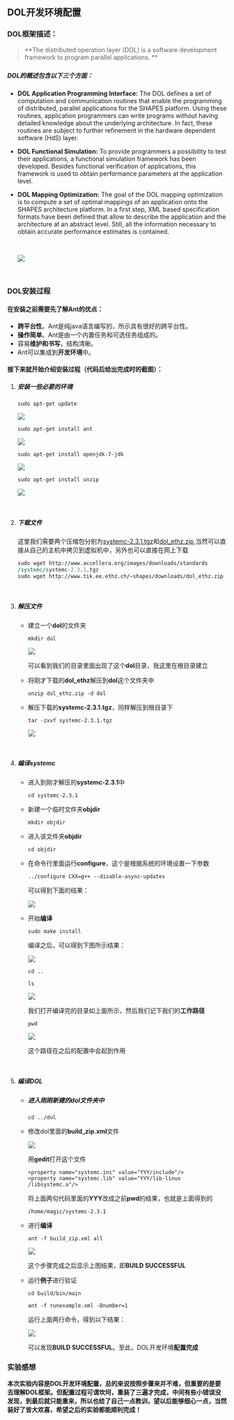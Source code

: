## DOL开发环境配置

### DOL框架描述：

> **The distributed operation layer (DOL) is a software development framework to program parallel applications. **

##### 

##### DOL的概述包含以下三个方面：

* **DOL Application Programming Interface:** The DOL defines a set of computation and communication routines that enable the programming of distributed, parallel applications for the SHAPES platform. Using these routines, application programmers can write programs without having detailed knowledge about the underlying architecture. In fact, these routines are subject to further refinement in the hardware dependent software (HdS) layer.

* **DOL Functional Simulation:** To provide programmers a possibility to test their applications, a functional simulation framework has been developed. Besides functional verification of applications, this framework is used to obtain performance parameters at the application level.

* **DOL Mapping Optimization:** The goal of the DOL mapping optimization is to compute a set of optimal mappings of an application onto the SHAPES architecture platform. In a first step, XML based specification formats have been defined that allow to describe the application and the architecture at an abstract level. Still, all the information necessary to obtain accurate performance estimates is contained.

  ​

  ![](http://7xrn7f.com1.z0.glb.clouddn.com/16-9-29/76289608.jpg)

  ​

### DOL安装过程

#### **在安装之前需要先了解Ant的优点**：

* **跨平台性**。Ant是纯java语言编写的，所示具有很好的跨平台性。
* **操作简单**。Ant是由一个内置任务和可选任务组成的。
* 容易**维护和书写**，结构清晰。
* Ant可以集成到**开发环境**中。

#### **接下来就开始介绍安装过程（代码后给出完成时的截图）**：

1. ##### 安装一些**必要的环境**

   `sudo apt-get update`

   ![](http://7xrn7f.com1.z0.glb.clouddn.com/16-9-29/4466977.jpg)

   `sudo apt-get install ant`

   ![](http://7xrn7f.com1.z0.glb.clouddn.com/16-9-29/66220134.jpg)

   `sudo apt-get install openjdk-7-jdk`

   ![](http://7xrn7f.com1.z0.glb.clouddn.com/16-9-29/3769444.jpg)

   `sudo apt-get install unzip`

   ![](http://7xrn7f.com1.z0.glb.clouddn.com/16-9-29/76132933.jpg)

   ​

2. ##### **下载文件**

   这里我们需要两个压缩包分别为[systemc-2.3.1.tgz](http://www.accellera.org/images/downloads/standards/systemc/systemc-2.3.1.tgz)和[dol_ethz.zip](http://www.tik.ee.ethz.ch/~shapes/downloads/dol_ethz.zip),当然可以直接从自己的主机中拷贝到虚拟机中，另外也可以直接在网上下载

   ```perl
   sudo wget http://www.accellera.org/images/downloads/standards
   /systemc/systemc-2.3.1.tgz
   sudo wget http://www.tik.ee.ethz.ch/~shapes/downloads/dol_ethz.zip
   ```

   ​

3. ##### **解压文件**

   * 建立一个**dol**的文件夹

     `mkdir dol`

     ![](http://7xrn7f.com1.z0.glb.clouddn.com/16-9-29/39037807.jpg)

     ​可以看到我们的目录里面出现了这个**dol**目录，我这里在根目录建立

   * 将刚才下载的**dol_ethz**解压到**dol**这个文件夹中

     `unzip dol_ethz.zip -d dol`

   * 解压下载的**systemc-2.3.1.tgz**，同样解压到根目录下

     `tar -zxvf systemc-2.3.1.tgz`

     ![](http://7xrn7f.com1.z0.glb.clouddn.com/16-9-29/85187307.jpg)

   ​

4. ##### **编译systemc**

   * 进入到刚才解压的**systemc-2.3.1**中

     `cd systemc-2.3.1`

   * 新建一个临时文件夹**objdir**

     `mkdir objdir`

   * 进入该文件夹**objdir**

     `cd objdir`

   * 在命令行里面运行**configure**，这个是根据系统的环境设置一下参数

     `../configure CXX=g++ --disable-async-updates`

     可以得到下面的结果：

     ![](http://7xrn7f.com1.z0.glb.clouddn.com/16-9-29/19080180.jpg)

   * 开始**编译**

     `sudo make install`

     编译之后，可以得到下图所示结果：

     ![](http://7xrn7f.com1.z0.glb.clouddn.com/16-9-29/84955191.jpg)

     `cd ..`

     `ls`

     ![](http://7xrn7f.com1.z0.glb.clouddn.com/16-9-29/39901971.jpg)

     我们打开编译完的目录如上面所示，然后我们记下我们的**工作路径**

     `pwd`

     ![](http://7xrn7f.com1.z0.glb.clouddn.com/16-9-29/1001131.jpg)

     这个路径在之后的配置中会起到作用

   ​

5. ##### **编译DOL**

   * ##### 进入刚刚新建的**dol**文件夹中

     `cd ../dol`

   * 修改dol里面的**build_zip.xml**文件

     ![](http://7xrn7f.com1.z0.glb.clouddn.com/16-9-29/82231026.jpg)

     用**gedit**打开这个文件

     ```
     <property name="systemc.inc" value="YYY/include"/>
     <property name="systemc.lib" value="YYY/lib-linux
     /libsystemc.a"/>
     ```

     将上面两句代码里面的**YYY**改成之前**pwd**的结果，也就是上面得到的

     `/home/magic/systemc-2.3.1`

   * 进行**编译**

     `ant -f build_zip.xml all`

     ![](http://7xrn7f.com1.z0.glb.clouddn.com/16-9-29/96914218.jpg)

     这个步骤完成之后显示上图结果，即**BUILD SUCCESSFUL**

   * 运行**例子**进行验证

     `cd build/bin/main`

     `ant -f runexample.xml -Dnumber=1`

     运行上面两行命令，得到以下结果：

     ![](http://7xrn7f.com1.z0.glb.clouddn.com/16-9-29/13423776.jpg)

     可以发现**BUILD SUCCESSFUL**。至此，DOL开发环境**配置完成**

### 实验感想

​	**本次实验内容是DOL开发环境配置，总的来说按照步骤来并不难，但重要的是要去理解DOL框架。但配置过程可谓坎坷，重装了三遍才完成，中间有些小错误没发现，到最后就只能重来，所以也给了自己一点教训，望以后能够细心一点，当然装好了皆大欢喜，希望之后的实验都能顺利完成！**
